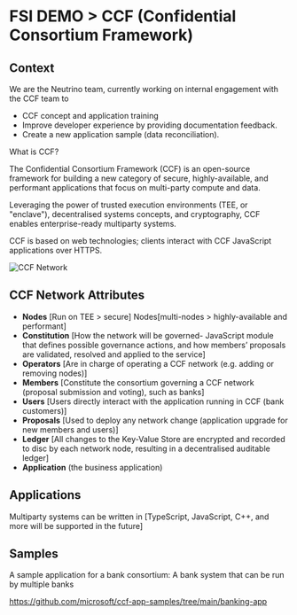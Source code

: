 # FSI DEMO > CCF (Confidential Consortium Framework)

## Context

We are the Neutrino team, currently working on internal engagement with the CCF team to
- CCF concept and application training
- Improve developer experience by providing documentation feedback.
- Create a new application sample (data reconciliation).

What is CCF?

The Confidential Consortium Framework (CCF) is an open-source framework for building a new category of secure, highly-available, and performant applications that focus on multi-party compute and data.

Leveraging the power of trusted execution environments (TEE, or "enclave"), decentralised systems concepts, and cryptography, CCF enables enterprise-ready multiparty systems.

CCF is based on web technologies; clients interact with CCF JavaScript applications over HTTPS.

![CCF Network](https://microsoft.github.io/CCF/main/_images/about-ccf.png)


## CCF Network Attributes

- **Nodes** [Run on TEE > secure] Nodes[multi-nodes > highly-available and performant]
- **Constitution** [How the network will be governed- JavaScript module that defines possible governance actions, and how members’ proposals are validated, resolved and applied to the service]
- **Operators** [Are in charge of operating a CCF network (e.g. adding or removing nodes)]
- **Members** [Constitute the consortium governing a CCF network (proposal submission and voting), such as banks]
- **Users** [Users directly interact with the application running in CCF (bank customers)]
- **Proposals** [Used to deploy any network change (application upgrade for new members and users)]
- **Ledger** [All changes to the Key-Value Store are encrypted and recorded to disc by each network node, resulting in a decentralised auditable ledger]
- **Application** (the business application)

## Applications

Multiparty systems can be written in [TypeScript, JavaScript, C++, and more will be supported in the future]

## Samples

A sample application for a bank consortium: A bank system that can be run by multiple banks

https://github.com/microsoft/ccf-app-samples/tree/main/banking-app
